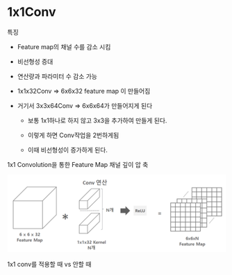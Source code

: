 # 1x1Conv

특징

- Feature map의 채널 수를 감소 시킴
- 비선형성 증대
- 연산량과 파라미터 수 감소 가능

- 1x1x32Conv => 6x6x32 feature map 이 만들어짐

- 거기서 3x3x64Conv => 6x6x64가 만들어지게 된다

  - 보통 1x1하나로 하지 않고 3x3을 추가하여 만들게 된다.  

  - 이렇게 하면 Conv작업을 2번하게됨

  - 이때 비선형성이 증가하게 된다.

    

1x1 Convolution을 통한 Feature Map 채널 깊이 압 축

![image-20220616165935369](1x1Conv.assets/image-20220616165935369.png)



1x1 conv를 적용할 때 vs 안할 때























